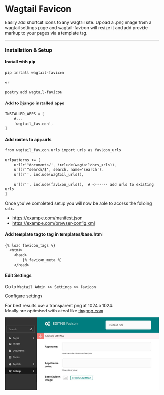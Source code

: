 # Wagtail Favicon

Easily add shortcut icons to any wagtail site. Upload a .png image from a wagtail settings page and wagtail-favicon will resize it and add provide markup to your pages via a template tag.

---

### Installation & Setup

#### Install with pip

```
pip install wagtail-favicon

or

poetry add wagtail-favicon
```

#### Add to Django installed apps

```
INSTALLED_APPS = [
    #...
    'wagtail_favicon',
]
```

#### Add routes to app.urls

```
from wagtail_favicon.urls import urls as favicon_urls

urlpatterns += [
    url(r'^documents/', include(wagtaildocs_urls)),
    url(r'^search/$', search, name='search'),
    url(r'', include(wagtail_urls)),

    url(r'', include(favicon_urls)),  # <------ add urls to existing urls
]
```

Once you've completed setup you will now be able to access the folloing urls:

- https://example.com/manifest.json
- https://example.com/browser-config.xml


#### Add template tag to <head> tag in templates/base.html

```
{% load favicon_tags %}
  <html>
    <head>
        {% favicon_meta %}
    </head>
```

#### Edit Settings

Go to `Wagtail Admin >> Settings >> Favicon`  

Configure settings  

For best results use a transparent png at 1024 x 1024.  
Ideally pre optimised with a tool like [tinypng.com](https://tinypng.com).

![Screenshot](https://github.com/octavenz/wagtail-favicon/blob/master/screenshot.jpg)

